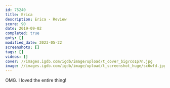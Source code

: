 ```yaml
---
id: 75240
title: Erica
description: Erica - Review
score: 90
date: 2019-09-02
completed: true
goty: []
modified_date: 2023-05-22
screenshots: []
tags: []
videos: []
cover: //images.igdb.com/igdb/image/upload/t_cover_big/co1p7n.jpg
image: //images.igdb.com/igdb/image/upload/t_screenshot_huge/sc6wfd.jpg
---
```

OMG. I loved the entire thing!